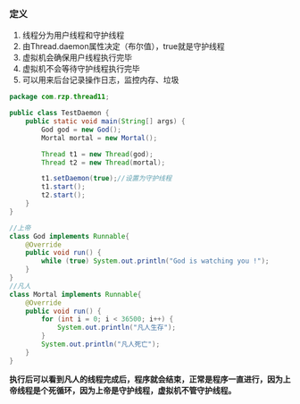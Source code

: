 ### 定义

1. 线程分为用户线程和守护线程
2. 由Thread.daemon属性决定（布尔值），true就是守护线程
3. 虚拟机会确保用户线程执行完毕
4. 虚拟机不会等待守护线程执行完毕
5. 可以用来后台记录操作日志，监控内存、垃圾

```java
package com.rzp.thread11;

public class TestDaemon {
    public static void main(String[] args) {
        God god = new God();
        Mortal mortal = new Mortal();

        Thread t1 = new Thread(god);
        Thread t2 = new Thread(mortal);

        t1.setDaemon(true);//设置为守护线程
        t1.start();
        t2.start();
    }
}

//上帝
class God implements Runnable{
    @Override
    public void run() {
        while (true) System.out.println("God is watching you !");
    }
}
//凡人
class Mortal implements Runnable{
    @Override
    public void run() {
        for (int i = 0; i < 36500; i++) {
            System.out.println("凡人生存");
        }
        System.out.println("凡人死亡");
    }
}
```

**执行后可以看到凡人的线程完成后，程序就会结束，正常是程序一直进行，因为上帝线程是个死循环，因为上帝是守护线程，虚拟机不管守护线程。**